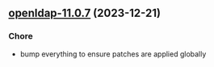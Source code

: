 

## [openldap-11.0.7](https://github.com/truecharts/charts/compare/openldap-11.0.6...openldap-11.0.7) (2023-12-21)

### Chore

- bump everything to ensure patches are applied globally
  
  